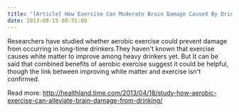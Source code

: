 ```yaml
---
title: "[Article] How Exercise Can Moderate Brain Damage Caused By Drinking"
date: 2013-08-15 00:31:00
---
```


Researchers have studied whether aerobic exercise could prevent damage from occurring in long-time drinkers.They haven't known that exercise causes white matter to improve among heavy drinkers yet. But It can be said that combined benefits of aerobic exercise suggest it could be helpful, though the link between improving white matter and exercise isn't confirmed.

Read more: <http://healthland.time.com/2013/04/18/study-how-aerobic-exercise-can-alleviate-brain-damage-from-drinking/>

